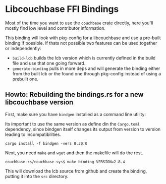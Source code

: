 # Libcouchbase FFI Bindings
Most of the time you want to use the `couchbase` crate directly, here you'll mostly find low level
and contributor information.

This binding will look with pkg-config for a libcouchbase and use a pre-built binding if possible.
If thats not possible two features can be used together or independently:

 - `build-lcb` builds the lcb version which is currently defined in the build file and use that
   one going forward.
- `generate-binding` pulls in more deps and will generate the binding either from the built lcb
   or the found one through pkg-config instead of using a prebuilt one.

## Howto: Rebuilding the bindings.rs for a new libcouchbase version
First, make sure you have `bindgen` installed as a command line utility:

Its important to use the same version as define din the `Cargo.toml` dependency, since bindgen itself changes its output from version to version leading to incompatibilities.

```
cargo install -f bindgen -vers 0.30.0
```

Next, you need `make` and `wget` and then the makefile will do the rest.

```
couchbase-rs/couchbase-sys$ make binding VERSION=2.8.4
```

This will download the lcb source from github and create the binding, putting it into the `src`
directory.
